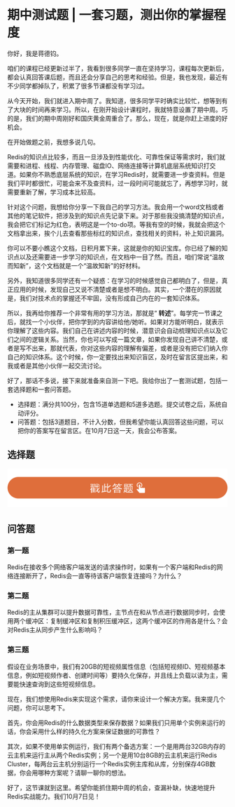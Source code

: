 # 期中测试题 | 一套习题，测出你的掌握程度
你好，我是蒋德钧。

咱们的课程已经更新过半了，我看到很多同学一直在坚持学习，课程每次更新后，都会认真回答课后题，而且还会分享自己的思考和经验。但是，我也发现，最近有不少同学都掉队了，积累了很多节课都没有学习过。

从今天开始，我们就进入期中周了。我知道，很多同学平时确实比较忙，想等到有了大块的时间再来学习。所以，在刚开始设计课程时，我就特意设置了期中周。巧的是，我们的期中周刚好和国庆黄金周重合了。那么，现在，就是你赶上进度的好机会。

在开始做题之前，我想多说几句。

Redis的知识点比较多，而且一旦涉及到性能优化、可靠性保证等需求时，我们就需要和进程、线程、内存管理、磁盘IO、网络连接等计算机底层系统知识打交道。如果你不熟悉底层系统的知识，在学习Redis时，就需要进一步查资料。但是我们平时都很忙，可能会来不及查资料，过一段时间可能就忘了，再想学习时，就需要重新了解，学习成本比较高。

针对这个问题，我想给你分享一下我自己的学习方法。我会用一个word文档或者其他的笔记软件，把涉及到的知识点先记录下来。对于那些我没搞清楚的知识点，我会把它们标记为红色，表明这是一个to-do项。等我有空的时候，我就会把这个文档拿出来，挨个儿去查看那些标红的知识点，查找相关的资料，补上知识漏洞。

你可以不要小瞧这个文档，日积月累下来，这就是你的知识宝库。你已经了解的知识点以及还需要进一步学习的知识点，在文档中一目了然。而且，咱们常说“温故而知新”，这个文档就是一个“温故知新”的好材料。

另外，我知道很多同学还有一个疑惑：在学习的时候感觉自己都明白了，但是，真正应用的时候，发现自己又说不清楚或者是想不明白。其实，一个潜在的原因就是，我们对技术点的掌握还不牢固，没有形成自己内在的一套知识体系。

所以，我再给你推荐一个非常有用的学习方法，那就是“ **转述**”。每学完一节课之后，就找一个小伙伴，把你学到的内容讲给他/她听。如果对方能听明白，就表示你理解了这些内容。我们自己在讲述内容的时候，潜意识会自动梳理知识点以及它们之间的逻辑关系。当然，你也可以写成一篇文章，如果你发现自己讲不清楚，或者是写不出来，那就代表，你对这些内容的理解有偏差，或者是没有把它们纳入你自己的知识体系。这个时候，你一定要找出来知识盲区，及时在留言区提出来，和我或者是其他小伙伴一起交流讨论。

好了，那话不多说，接下来就准备来自测一下吧。我给你出了一套测试题，包括一套选择题和一套问答题。

- 选择题：满分共100分，包含15道单选题和5道多选题。提交试卷之后，系统自动评分。
- 问答题：包括3道题目，不计入分数，但我希望你能认真回答这些问题，可以把你的答案写在留言区。在10月7日这一天，我会公布答案。

## 选择题

[![](images/292800/28d1be62669b4f3cc01c36466bf811a4.png)](http://time.geekbang.org/quiz/intro?act_id=215&exam_id=662)

## 问答题

### 第一题

Redis在接收多个网络客户端发送的请求操作时，如果有一个客户端和Redis的网络连接断开了，Redis会一直等待该客户端恢复连接吗？为什么？

### 第二题

Redis的主从集群可以提升数据可靠性，主节点在和从节点进行数据同步时，会使用两个缓冲区：复制缓冲区和复制积压缓冲区，这两个缓冲区的作用各是什么？会对Redis主从同步产生什么影响吗？

### 第三题

假设在业务场景中，我们有20GB的短视频属性信息（包括短视频ID、短视频基本信息，例如短视频作者、创建时间等）要持久化保存，并且线上负载以读为主，需要能快速查询到这些短视频信息。

现在，我们想使用Redis来实现这个需求，请你来设计一个解决方案。我来提几个问题，你可以思考下。

首先，你会用Redis的什么数据类型来保存数据？如果我们只用单个实例来运行的话，你会采用什么样的持久化方案来保证数据的可靠性？

其次，如果不使用单实例运行，我们有两个备选方案：一个是用两台32GB内存的云主机来运行主从两个Redis实例；另一个是用10台8GB的云主机来运行Redis Cluster，每两台云主机分别运行一个Redis实例主库和从库，分别保存4GB数据，你会用哪种方案呢？请聊一聊你的想法。

好了，这节课就到这里。希望你能抓住期中周的机会，查漏补缺，快速地提升Redis实战能力。我们10月7日见！